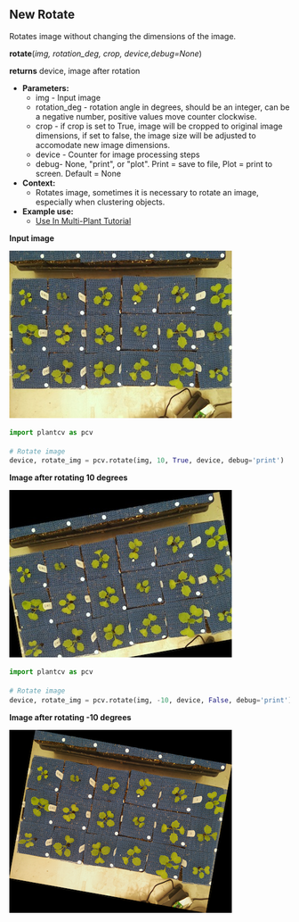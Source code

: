 ## New Rotate

Rotates image without changing the dimensions of the image.

**rotate**(*img, rotation_deg, crop, device,debug=None*)

**returns** device, image after rotation

- **Parameters:**
    - img - Input image
    - rotation_deg - rotation angle in degrees, should be an integer, can be a negative number, positive values move counter clockwise.
    - crop - if crop is set to True, image will be cropped to original image dimensions, if set to false, the image size will be adjusted to accomodate new image dimensions.
    - device - Counter for image processing steps
    - debug- None, "print", or "plot". Print = save to file, Plot = print to screen. Default = None
- **Context:**
    - Rotates image, sometimes it is necessary to rotate an image, especially when clustering objects.
- **Example use:**
    - [Use In Multi-Plant Tutorial](multi-plant_tutorial.md)
    
**Input image**

![Screenshot](img/documentation_images/rotate2/34_whitebalance.jpg)

```python
import plantcv as pcv

# Rotate image
device, rotate_img = pcv.rotate(img, 10, True, device, debug='print')
```

**Image after rotating 10 degrees**

![Screenshot](img/documentation_images/rotate2/10_rotated_img.jpg)

```python
import plantcv as pcv

# Rotate image
device, rotate_img = pcv.rotate(img, -10, device, False, debug='print')
```

**Image after rotating -10 degrees**

![Screenshot](img/documentation_images/rotate2/8_rotated_img.png)